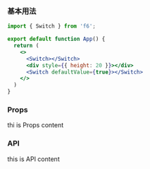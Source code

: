 <div class="block-panel">
      <script>var code =`import { Switch } from 'f6';

export default function App() {
  return (
    <>
      <Switch></Switch>
      <div style={{ height: 20 }}></div>
      <Switch defaultValue={true}></Switch>
    </>
  )
}
`; console.log(code)</script>
      <h3>基本用法</h3>

```jsx
import { Switch } from 'f6';

export default function App() {
  return (
    <>
      <Switch></Switch>
      <div style={{ height: 20 }}></div>
      <Switch defaultValue={true}></Switch>
    </>
  )
}
```
</div>

### Props

thi is Props content

### API

this is API content